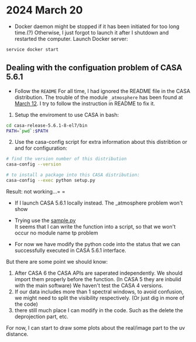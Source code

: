 # 2024 March 20

- Docker daemon might be stopped if it has been initiated for too long time.(?) Otherwise, I just forgot to launch it after I shutdown and restarted the computer.
Launch Docker server:  
```bash
service docker start
```

## Dealing with the configuation problem of CASA 5.6.1
- Follow the `README`
For all time, I had ignored the README file in the CASA distribution. The trouble of the module `_atmosphere` has been found at [March 12](https://github.com/peterlai500/QuasarPolarization/blob/main/journal/Mar12-2024.md). I try to follow the instruction in README to fix it.

1. Setup the enviroment to use CASA in bash:  
```bash
cd casa-release-5.6.1-8-el7/bin
PATH=`pwd`:$PATH
```
2. Use the casa-config script for extra information about this distribtion or and for configuration:  

```bash
# find the version number of this distribution
casa-config --version

# to install a package into this CASA distribution:
casa-config --exec python setup.py
```
Result: not working...= =

- If I launch CASA 5.6.1 locally instead. The \_atmosphere problem won't show

- Trying use the [sample.py](https://github.com/peterlai500/QuasarPolarization/blob/main/sample.py)  
It seems that I can write the function into a script, so that we won't occur no module name tp problem

- For now we have modify the python code into the status that we can successfully executed in CASA 5.6.1 interface.  

But there are some point we should know:  

1. After CASA 6 the CASA APIs are saperated independently. We should import them properly before the function. (In CASA 5 they are inbulid with the main software) We haven't test the CASA 4 versions.
2. If our data includes more than 1 spectral windows, to avoid confusion, we might need to split the visibility respectively. (Or just dig in more of the code)
3. there still much place I can modify in the code. Such as the delete the deprojection part, etc.  

For now, I can start to draw some plots about the real/image part to the uv distance.

